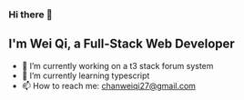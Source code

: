 ### Hi there 👋
## I'm Wei Qi, a Full-Stack Web Developer

- 🔭 I’m currently working on a t3 stack forum system
- 🌱 I’m currently learning typescript
- 📫 How to reach me: chanweiqi27@gmail.com
